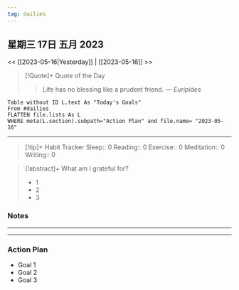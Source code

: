 ```yaml
---
tag: dailies
---
```

## 星期三 17日 五月 2023
<< [[2023-05-16|Yesterday]] | [[2023-05-16]] >>
> [!Quote]+ Quote of the Day
> > Life has no blessing like a prudent friend.
> — <cite>Euripides</cite>


```dataview
Table without ID L.text As "Today's Goals"
From #dailies 
FLATTEN file.lists As L
WHERE meta(L.section).subpath="Action Plan" and file.name= "2023-05-16"
```
---


> [!tip]+ Habit Tracker
> Sleep:: 0
> Reading:: 0
> Exercise:: 0
> Meditation:: 0
> Writing:: 0


> [!abstract]+ What am I grateful for?
> - 1
> - 2
> - 3

### Notes

---
---
### Action Plan
- Goal 1
- Goal 2
- Goal 3
